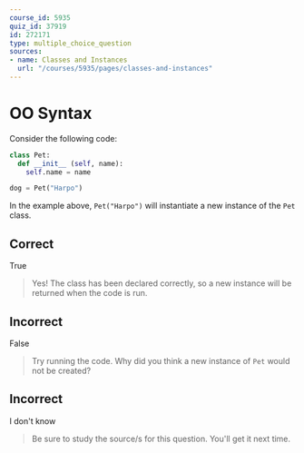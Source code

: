 ```yaml
---
course_id: 5935
quiz_id: 37919
id: 272171
type: multiple_choice_question
sources:
- name: Classes and Instances
  url: "/courses/5935/pages/classes-and-instances"
---
```


# OO Syntax

Consider the following code:

```py
class Pet:
  def __init__ (self, name):
    self.name = name

dog = Pet("Harpo")
```

In the example above, `Pet("Harpo")` will instantiate a new instance of the
`Pet` class.

## Correct

True

> Yes! The class has been declared correctly, so a new instance will be returned
> when the code is run.

## Incorrect

False

> Try running the code. Why did you think a new instance of `Pet` would not be
> created?

## Incorrect

I don't know

> Be sure to study the source/s for this question. You'll get it next time.

